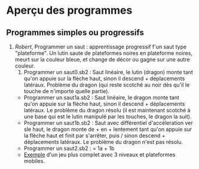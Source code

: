 # Aperçu des programmes
## Programmes simples ou progressifs

1. _Robert_, Programmer un saut&nbsp;: apprentissage progressif f'un saut type "plateforme". Un lutin saute de plateformes noires en plateforme noires, meurt sur la couleur bleue, et change de décor ou gagne sur une autre couleur.
	1. Programmer un saut0.sb2&nbsp;: Saut linéaire, le lutin (dragon) monte tant qu'on appuie sur la flèche haut, sinon il descend + déplacements latéraux. Problème du dragon (qui reste scotché au noir dès qu'il le touche de n'importe quelle partie).
	- Programmer un saut1a.sb2&nbsp;: Saut linéaire, le dragon monte tant qu'on appuie sur la flèche haut, sinon il descend + déplacements latéraux. Le problème du dragon résolu (il est maintenant scotché à une base qui est le lutin manipulé par les touches, le dragon la suit).
	- Programmer un saut1b.sb2&nbsp;: Saut avec différentiel d'accéleration ver sle haut, le dragon monte de + en + lentement tant qu'on appuie sur la flèche haut et finit par s'arrêter, puis / sinon descend + déplacements latéraux. Le problème du dragon n'est pas résolu.
	- Programmer un saut2.sb2&nbsp;: = 1a + 1b
	- [Exemple](https://scratch.mit.edu/projects/214474955/)  d'un jeu plus complet avec 3 niveaux et plateformes mobiles. 